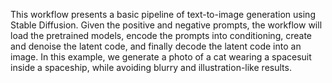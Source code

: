 This workflow presents a basic pipeline of text-to-image generation using Stable Diffusion. Given the positive and negative prompts, the workflow will load the pretrained models, encode the prompts into conditioning, create and denoise the latent code, and finally decode the latent code into an image. In this example, we generate a photo of a cat wearing a spacesuit inside a spaceship, while avoiding blurry and illustration-like results.